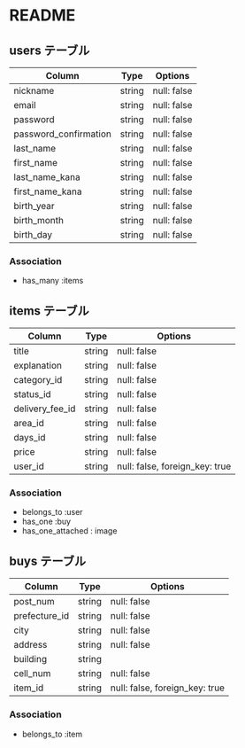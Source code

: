 # README


## users テーブル

| Column                | Type   | Options     |
| --------------------- | ------ | ----------- |
| nickname              | string | null: false |
| email                 | string | null: false |
| password              | string | null: false |
| password_confirmation | string | null: false |
| last_name             | string | null: false |
| first_name            | string | null: false |
| last_name_kana        | string | null: false |
| first_name_kana       | string | null: false |
| birth_year            | string | null: false |
| birth_month           | string | null: false |
| birth_day             | string | null: false |

### Association

- has_many :items

## items テーブル

| Column          | Type   | Options                        |
| --------------- | ------ | ------------------------------ |
| title           | string | null: false                    |
| explanation     | string | null: false                    |
| category_id     | string | null: false                    |
| status_id       | string | null: false                    |
| delivery_fee_id | string | null: false                    |
| area_id         | string | null: false                    |
| days_id         | string | null: false                    |
| price           | string | null: false                    |
| user_id         | string | null: false, foreign_key: true |

### Association

- belongs_to :user
- has_one :buy
- has_one_attached : image

## buys テーブル

| Column        | Type   | Options                        |
| ------------- | ------ | ------------------------------ |
| post_num      | string | null: false                    |
| prefecture_id | string | null: false                    |
| city          | string | null: false                    |
| address       | string | null: false                    |
| building      | string |                                |
| cell_num      | string | null: false                    |
| item_id       | string | null: false, foreign_key: true |

### Association

- belongs_to :item